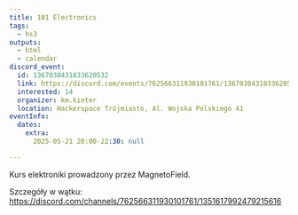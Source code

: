 ```yaml
---
title: 101 Electronics
tags:
  - hs3
outputs:
  - html
  - calendar
discord_event:
  id: 1367038431833620532
  link: https://discord.com/events/762566311930101761/1367038431833620532
  interested: 14
  organizer: km.kinter
  location: Hackerspace Trójmiasto, Al. Wojska Polskiego 41
eventInfo:
  dates:
    extra:
      2025-05-21 20:00-22:30: null

---
```


Kurs elektroniki prowadzony przez MagnetoField.

Szczegóły w wątku: https://discord.com/channels/762566311930101761/1351617992479215616
